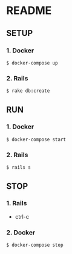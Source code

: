 # README

## SETUP

### 1. Docker
```
$ docker-compose up
```

### 2. Rails
```
$ rake db:create
```

## RUN

### 1. Docker
```
$ docker-compose start
```

### 2. Rails
```
$ rails s
```

## STOP

### 1. Rails
- ctrl-c

### 2. Docker
```
$ docker-compose stop
```

